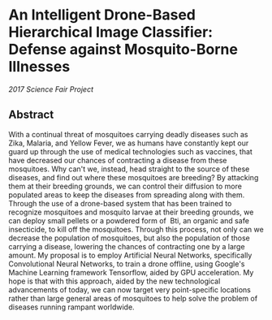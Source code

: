 # An Intelligent Drone-Based Hierarchical Image Classifier: Defense against Mosquito-Borne Illnesses 

*2017 Science Fair Project*

## Abstract
With a continual threat of mosquitoes carrying deadly diseases such as Zika, Malaria, and Yellow Fever, we as humans have constantly kept our guard up through the use of medical technologies such as vaccines, that have decreased our chances of contracting a disease from these mosquitoes. Why can't we, instead, head straight to the source of these diseases, and find out where these mosquitoes are breeding? By attacking them at their breeding grounds, we can control their diffusion to more populated areas to keep the diseases from spreading along with them. Through the use of a drone-based system that has been trained to recognize mosquitoes and mosquito larvae at their breeding grounds, we can deploy small pellets or a powdered form of  Bti, an organic and safe insecticide, to kill off the mosquitoes. Through this process, not only can we decrease the population of mosquitoes, but also the population of those carrying a disease, lowering the chances of contracting one by a large amount. My proposal is to employ Artificial Neural Networks, specifically Convolutional Neural Networks, to train a drone offline, using Google's Machine Learning framework Tensorflow, aided by GPU acceleration. My hope is that with this approach, aided by the new technological advancements of today, we can now target very point-specific locations rather than large general areas of mosquitoes to help solve the problem of diseases running rampant worldwide.
